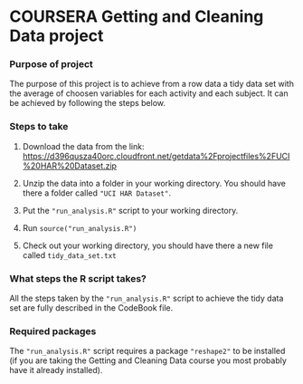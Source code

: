 # COURSERA Getting and Cleaning Data project


### Purpose of project

The purpose of this project is to achieve from a row data a tidy data set with the average of choosen variables for each activity and each subject. It can be achieved by following the steps below. 


### Steps to take

1. Download the data from the link: https://d396qusza40orc.cloudfront.net/getdata%2Fprojectfiles%2FUCI%20HAR%20Dataset.zip 

2. Unzip the data into a folder in your working directory. You should have there a folder called `"UCI HAR Dataset"`.

3. Put the `"run_analysis.R"` script to your working directory.

4. Run `source("run_analysis.R")`

5. Check out your working directory, you should have there a new file called `tidy_data_set.txt`


### What steps the R script takes?

All the steps taken by the `"run_analysis.R"` script to achieve the tidy data set are fully described in the CodeBook file.


### Required packages

The `"run_analysis.R"` script requires a package `"reshape2"` to be installed (if you are taking the Getting and Cleaning Data course you most probably have it already installed).




